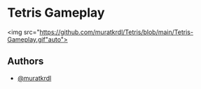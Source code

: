 
# Tetris Gameplay

<img src="https://github.com/muratkrdl/Tetris/blob/main/Tetris-Gameplay.gif"auto">


## Authors

- [@muratkrdl](https://github.com/muratkrdl)

